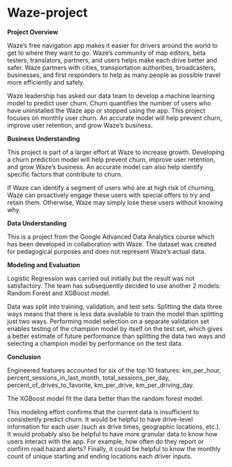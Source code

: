 # Waze-project

**Project Overview**

Waze’s free navigation app makes it easier for drivers around the world to get to where they want to go. Waze’s community of map editors, beta testers, translators, partners, and users helps make each drive better and safer. Waze partners with cities, transportation authorities, broadcasters, businesses, and first responders to help as many people as possible travel more efficiently and safely.

Waze leadership has asked our data team to develop a machine learning model to predict user churn. Churn quantifies the number of users who have uninstalled the Waze app or stopped using the app. This project focuses on monthly user churn. An accurate model will help prevent churn, improve user retention, and grow Waze’s business.

**Business Understanding**

This project is part of a larger effort at Waze to increase growth. Developing a churn prediction model will help prevent churn, improve user retention, and grow Waze’s business. An accurate model can also help identify specific factors that contribute to churn.

If Waze can identify a segment of users who are at high risk of churning, Waze can proactively engage these users with special offers to try and retain them. Otherwise, Waze may simply lose these users without knowing why.

**Data Understanding**

This is a project from the Google Advanced Data Analytics course which has been developed in collaboration with Waze. The dataset was created for pedagogical purposes and does not represent Waze’s actual data.

**Modeling and Evaluation**

Logistic Regression was carried out initially but the result was not satisfactory. The team has subsequently decided to use another 2 models: Random Forest and XGBoost model.

Data was split into training, validation, and test sets. Splitting the data three ways means that there is less data available to train the model than splitting just two ways. Performing model selection on a separate validation set enables testing of the champion model by itself on the test set, which gives a better estimate of future performance than splitting the data two ways and selecting a champion model by performance on the test data.

**Conclusion**

Engineered features accounted for six of the top 10 features: km_per_hour, percent_sessions_in_last_month, total_sessions_per_day, percent_of_drives_to_favorite, km_per_drive, km_per_driving_day.

The XGBoost model fit the data better than the random forest model.

This modeling effort confirms that the current data is insufficient to consistently predict churn. It would be helpful to have drive-level information for each user (such as drive times, geographic locations, etc.). It would probably also be helpful to have more granular data to know how users interact with the app. For example, how often do they report or confirm road hazard alerts? Finally, it could be helpful to know the monthly count of unique starting and ending locations each driver inputs.
